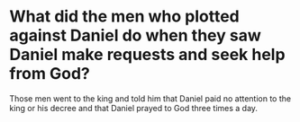 # What did the men who plotted against Daniel do when they saw Daniel make requests and seek help from God?

Those men went to the king and told him that Daniel paid no attention to the king or his decree and that Daniel prayed to God three times a day.
